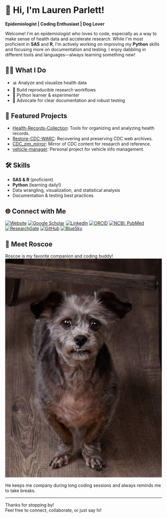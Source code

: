 # 👋 Hi, I'm Lauren Parlett!

**Epidemiologist | Coding Enthusiast | Dog Lover**

Welcome! I'm an epidemiologist who loves to code, especially as a way to make sense of health data and accelerate research. While I'm most proficient in **SAS** and **R**, I'm actively working on improving my **Python** skills and focusing more on documentation and testing. I enjoy dabbling in different tools and languages—always learning something new!

## 🧑‍🔬 What I Do

- 📊 Analyze and visualize health data
- 🧪 Build reproducible research workflows
- 🐍 Python learner & experimenter
- 📔 Advocate for clear documentation and robust testing

## 🚀 Featured Projects

- [Health-Records-Collection](https://github.com/lparlett/Health-Records-Collection): Tools for organizing and analyzing health records.
- [Restore-CDC-WARC](https://github.com/RestoredCDC/Restore-CDC-WARC): Recovering and preserving CDC web archives.
- [CDC_zim_mirror](https://github.com/RestoredCDC/CDC_zim_mirror): Mirror of CDC content for research and reference.
- [vehicle-manager](https://github.com/lparlett/vehicle-manager): Personal project for vehicle info management.

## 🛠️ Skills

- **SAS & R** (proficient)
- **Python** (learning daily!)
- Data wrangling, visualization, and statistical analysis
- Documentation & testing best practices

## 🌐 Connect with Me

[![Website](https://img.shields.io/badge/My_Website-visit-0077b5?style=flat&logo=internet-archive)](https://www.laurenparlett.com)
[![Google Scholar](https://img.shields.io/badge/Google_Scholar-visit-4285F4?style=flat&logo=google-scholar)](https://scholar.google.com/citations?user=4FJCYS8AAAAJ&hl=en)
[![LinkedIn](https://img.shields.io/badge/LinkedIn-visit-0A66C2?style=flat&logo=linkedin)](https://www.linkedin.com/in/laurenparlett/)
[![ORCID](https://img.shields.io/badge/ORCID-visit-A6CE39?style=flat&logo=orcid)](https://orcid.org/0000-0003-1240-4566)
[![NCBI: PubMed](https://img.shields.io/badge/PubMed-visit-1A76D2?style=flat&logo=pubmed)](https://www.ncbi.nlm.nih.gov/myncbi/lauren.parlett.1/bibliography/public/)
[![ResearchGate](https://img.shields.io/badge/ResearchGate-visit-00CCBB?style=flat&logo=researchgate)](https://www.researchgate.net/profile/Lauren-Parlett)
[![GitHub](https://img.shields.io/badge/GitHub-visit-181717?style=flat&logo=github)](https://github.com/lparlett)
[![BlueSky](https://img.shields.io/badge/BlueSky-visit-0065FF?style=flat&logo=bluesky)](https://bsky.app/profile/laurenparlett.com)

## 🐾 Meet Roscoe

Roscoe is my favorite companion and coding buddy!  
![Roscoe the dog](Roscoe.jpg)

He keeps me company during long coding sessions and always reminds me to take breaks.

---

Thanks for stopping by!  
Feel free to connect, collaborate, or just say hi!
